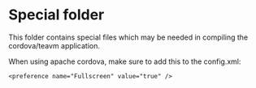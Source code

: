 # Special folder
This folder contains special files which may be needed in compiling the cordova/teavm application.

When using apache cordova, make sure to add this to the config.xml:  



``` <preference name="Fullscreen" value="true" /> ```